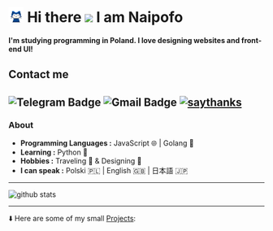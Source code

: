 # <img src="https://raw.githubusercontent.com/naipofo/naipofo/master/mona-whisper.apng" width="30px"> Hi there <img src="https://raw.githubusercontent.com/MartinHeinz/MartinHeinz/master/wave.gif" width="30px"> I am Naipofo
#### I'm studying programming in Poland. I love designing websites and front-end UI!
## Contact me
![Telegram Badge](https://img.shields.io/badge/-notmyname-1ca0f1?logo=telegram&logoColor=white&link=https://t.me/notmynamae) ![Gmail Badge](https://img.shields.io/badge/-athenaheki@gmail.com-c14438?logo=Gmail&logoColor=white&link=mailto:athenaheki@gmail.com) [![saythanks](https://img.shields.io/badge/my-website-ff69b4.svg)](https://naipofo.com)
---------------------------------------------------------------------------------------------------------------------------------------------------------------------------------
### About
-  **Programming Languages :** JavaScript 🌐 | Golang 🦔 
-  **Learning :** Python 🐍
-  **Hobbies :** Traveling 🚌 & Designing 🎨
-  **I can speak :**  Polski 🇵🇱 |  English 🇬🇧 | 日本語 🇯🇵 
---------------------------------------------------------------------------------------------------------------------------------------------------------------------------------

![github stats](https://github-readme-stats.vercel.app/api?username=naipofo&show_icons=true&count_private=true&theme=dracula)

---------------------------------------------------------------------------------------------------------------------------------------------------------------------------------
⬇️ Here are some of my small [Projects](https://github.com/naipofo?tab=repositories):
